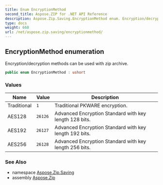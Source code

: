 ```yaml
---
title: Enum EncryptionMethod
second_title: Aspose.ZIP for .NET API Reference
description: Aspose.Zip.Saving.EncryptionMethod enum. Encryption/decryption methods can be used with zip archive
type: docs
weight: 660
url: /net/aspose.zip.saving/encryptionmethod/
---
```

## EncryptionMethod enumeration

Encryption/decryption methods can be used with zip archive.

```csharp
public enum EncryptionMethod : ushort
```

### Values

| Name | Value | Description |
| --- | --- | --- |
| Traditional | `1` | Traditional PKWARE encryption. |
| AES128 | `26126` | Advanced Encryption Standard with key length 128 bits. |
| AES192 | `26127` | Advanced Encryption Standard with key length 192 bits. |
| AES256 | `26128` | Advanced Encryption Standard with key length 256 bits. |

### See Also

* namespace [Aspose.Zip.Saving](../../aspose.zip.saving/)
* assembly [Aspose.Zip](../../)



